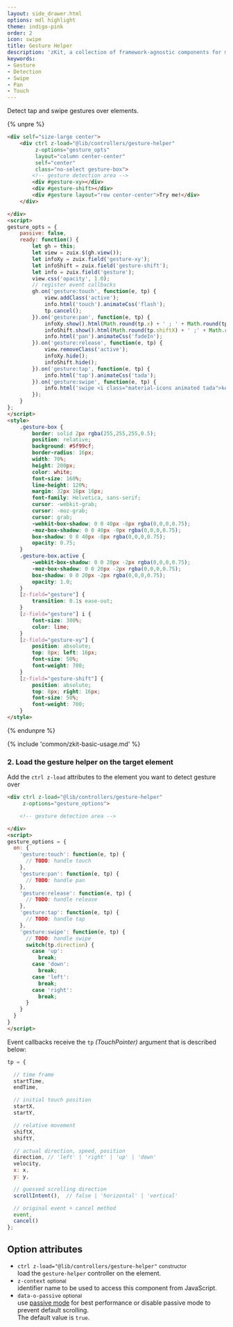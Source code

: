 ```yaml
---
layout: side_drawer.html
options: mdl highlight
theme: indigo-pink
order: 2
icon: swipe
title: Gesture Helper
description: 'zKit, a collection of framework-agnostic components for modern web.'
keywords:
- Gesture
- Detection
- Swipe
- Pan
- Touch
---
```


Detect tap and swipe gestures over elements.

{% unpre %}
```html
<div self="size-large center">
    <div ctrl z-load="@lib/controllers/gesture-helper"
         z-options="gesture_opts"
         layout="column center-center"
         self="center"
         class="no-select gesture-box">
        <!-- gesture detection area -->
        <div #gesture-xy></div>
        <div #gesture-shift></div>
        <div #gesture layout="row center-center">Try me!</div>
    </div>

</div>
<script>
gesture_opts = {
    passive: false,
    ready: function() {
        let gh = this;
        let view = zuix.$(gh.view());
        let infoXy = zuix.field('gesture-xy');
        let infoShift = zuix.field('gesture-shift');
        let info = zuix.field('gesture');
        view.css('opacity', 1.0);
        // register event callbacks
        gh.on('gesture:touch', function(e, tp) {
            view.addClass('active');
            info.html('touch').animateCss('flash');
            tp.cancel();
        }).on('gesture:pan', function(e, tp) {
            infoXy.show().html(Math.round(tp.x) + ' ; ' + Math.round(tp.y));
            infoShift.show().html(Math.round(tp.shiftX) + ' ;' + Math.round(tp.shiftY));
            info.html('pan').animateCss('fadeIn');
        }).on('gesture:release', function(e, tp) {
            view.removeClass('active');
            infoXy.hide();
            infoShift.hide();
        }).on('gesture:tap', function(e, tp) {
            info.html('tap').animateCss('tada');
        }).on('gesture:swipe', function(e, tp) {
            info.html('swipe <i class="material-icons animated tada">keyboard_arrow_' + tp.direction + '</i> ' + tp.direction);
        });
    }
};
</script>
<style>
    .gesture-box {
        border: solid 2px rgba(255,255,255,0.5);
        position: relative;
        background: #5f99cf;
        border-radius: 16px;
        width: 70%;
        height: 200px;
        color: white;
        font-size: 160%;
        line-height: 120%;
        margin: 32px 16px 16px;
        font-family: Helvetica, sans-serif;
        cursor: -webkit-grab;
        cursor: -moz-grab;
        cursor: grab;
        -webkit-box-shadow: 0 0 40px -8px rgba(0,0,0,0.75);
        -moz-box-shadow: 0 0 40px -8px rgba(0,0,0,0.75);
        box-shadow: 0 0 40px -8px rgba(0,0,0,0.75);
        opacity: 0.75;
    }
    .gesture-box.active {
        -webkit-box-shadow: 0 0 20px -2px rgba(0,0,0,0.75);
        -moz-box-shadow: 0 0 20px -2px rgba(0,0,0,0.75);
        box-shadow: 0 0 20px -2px rgba(0,0,0,0.75);
        opacity: 1.0;
    }
    [z-field="gesture"] {
        transition: 0.1s ease-out;
    }
    [z-field="gesture"] i {
        font-size: 300%;
        color: lime;
    }
    [z-field="gesture-xy"] {
        position: absolute;
        top: 8px; left: 16px;
        font-size: 50%;
        font-weight: 700;
    }
    [z-field="gesture-shift"] {
        position: absolute;
        top: 8px; right: 16px;
        font-size: 50%;
        font-weight: 700;
    }
</style>
```
{% endunpre %}


{% include 'common/zkit-basic-usage.md' %}

### 2. Load the gesture helper on the target element 

Add the `ctrl z-load` attributes to the element you want to detect gesture over

```html
<div ctrl z-load="@lib/controllers/gesture-helper"
     z-options="gesture_options">

    <!-- gesture detection area -->

</div>
<script>
gesture_options = {
  on: {
    'gesture:touch': function(e, tp) {
      // TODO: handle touch
    },
    'gesture:pan': function(e, tp) {
      // TODO: handle pan
    },
    'gesture:release': function(e, tp) {
      // TODO: handle release
    },
    'gesture:tap': function(e, tp) {
      // TODO: handle tap
    },
    'gesture:swipe': function(e, tp) {
      // TODO: handle swipe
      switch(tp.direction) {
        case 'up':
          break;
        case 'down':
          break;
        case 'left':
          break;
        case 'right':
          break;
      }
    }
  }
}
</script>
```

Event callbacks receive the `tp` *(TouchPointer)* argument that is described below:

```js
tp = {

  // time frame
  startTime,
  endTime,

  // initial touch position
  startX,
  startY,

  // relative movement
  shiftX,
  shiftY,

  // actual direction, speed, position
  direction, // 'left' | 'right' | 'up' | 'down'
  velocity,
  x: x,
  y: y,

  // guessed scrolling direction
  scrollIntent(),  // false | 'horizontal' | 'vertical'

  // original event + cancel method
  event,
  cancel()
};
```

## Option attributes

- `ctrl z-load="@lib/controllers/gesture-helper"` <small>constructor</small>  
  load the `gesture-helper` controller on the element.
- `z-context` <small>optional</small>  
  identifier name to be used to access this component from JavaScript.
- `data-o-passive` <small>optional</small>  
  use [passive mode](https://github.com/WICG/EventListenerOptions/blob/gh-pages/explainer.md)
  for best performance or disable passive mode to prevent default scrolling.  
  The default value is `true`.
